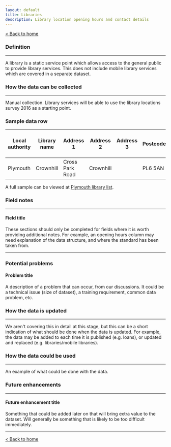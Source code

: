 ```yaml
---
layout: default
title: Libraries
description: Library location opening hours and contact details
---
```




[&lt; Back to home](./)

### Definition

---

A library is a static service point which allows access to the general public to provide library services. This does not include mobile library services which are covered in a separate dataset.

### How the data can be collected

---

Manual collection. Library services will be able to use the library locations survey 2016 as a starting point.



### Sample data row


| Local authority | Library name | Address 1 | Address 2 | Address 3 | Postcode | Unique Property Reference Number | Statutory | Type of Library | Year opened | Year closed | Monday hours | Tuesday hours | Wednesday hours | Thursday hours | Friday hours | Saturday hours | Sunday hours | Special hours | Colocated | Colocated with | Notes | URL | Email address |
| ------------ | ------------ | ------------ | ------------ | ------------ | ------------ | ------------ | ------------ | ------------ | ------------ | ------------ | ------------ | ------------ | ------------ | ------------ | ------------ | ------------ | ------------ | ------------ | ------------ | ------------ | ------------ | ------------ | ------------ |
| Plymouth  | Crownhill | Cross Park Road | Crownhill | | PL6 5AN | 100041062012 | Yes | LAL | 1991 | | 08:30-18:00| 08:30-18:00 | 08:30-18:00 | 08.30-20:00 | 08:30-18:00 | 09:00-17:00 | | | No | | | https://www.plymouth.gov.uk/libraries/findlibraryandopeninghours/crownhilllibrary | library@plymouth.gov.uk

A full sample can be viewed at [Plymouth library list](https://github.com/LibrariesHacked/schema-librarydata/blob/master/data/libraries_plymouth.csv).



### Field notes

---

#### Field title

These sections should only be completed for fields where it is worth providing additional notes. For example, an opening hours column may need explanation of the data structure, and where the standard has been taken from.

---

### Potential problems

#### Problem title

A description of a problem that can occur, from our discussions. It could be a technical issue (size of dataset), a training requirement, common data problem, etc.

### How the data is updated

---

We aren't covering this in detail at this stage, but this can be a short indication of what should be done when the data is updated. For example, the data may be added to each time it is published (e.g. loans), or updated and replaced (e.g. libraries/mobile libraries).

### How the data could be used

---

An example of what could be done with the data.

### Future enhancements

---

#### Future enhancement title

Something that could be added later on that will bring extra value to the dataset. Will generally be something that is likely to be too difficult immediately.

---

[&lt; Back to home](./)

